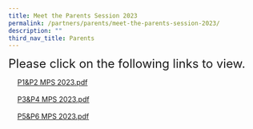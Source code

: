 ```yaml
---
title: Meet the Parents Session 2023
permalink: /partners/parents/meet-the-parents-session-2023/
description: ""
third_nav_title: Parents
---
```

<font size="5">Please click on the following links to view.</font>  
</div>
<div><a class="refobj" href="/files/P1&P2%20MPS%202023.pdf" target="_blank" style="padding-right: 4px; padding-left: 18px; text-decoration-line: underline; text-align: center; background-image: url(&quot;/site/ctx/ficon/pdf.gif&quot;);">P1&amp;P2 MPS 2023.pdf</a><br><br><a class="refobj" href="/files/P3&P4%20MPS%202023.pdf" target="_blank" style="padding-right: 4px; padding-left: 18px; text-decoration-line: underline; text-align: center; background-image: url(&quot;/site/ctx/ficon/pdf.gif&quot;);">P3&amp;P4 MPS 2023.pdf</a><br><br><a class="refobj" href="/files/P5&P6%20MPS%202023.pdf" target="_blank" style="padding-right: 4px; padding-left: 18px; text-decoration-line: underline; text-align: center; background-image: url(&quot;/site/ctx/ficon/pdf.gif&quot;);">P5&amp;P6 MPS 2023.pdf</a><br>
</div>